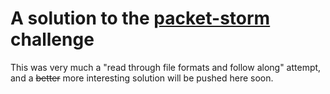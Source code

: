 # A solution to the [packet-storm](https://www.coretechsec.com/operation-packet-storm) challenge

This was very much a "read through file formats and follow along" attempt, and a
~~better~~ more interesting solution will be pushed here soon.
